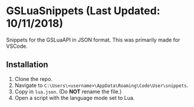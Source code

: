 # GSLuaSnippets (Last Updated: 10/11/2018)

Snippets for the GSLuaAPI in JSON format. This was primarily made for VSCode.

## Installation

1.  Clone the repo.
2.  Navigate to `C:\Users\<username>\AppData\Roaming\Code\User\snippets`.
3.  Copy in `lua.json`. (Do **NOT** rename the file.)
4.  Open a script with the language mode set to Lua.
